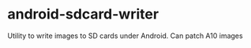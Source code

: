 android-sdcard-writer
=====================

Utility to write images to SD cards under Android. Can patch A10  images